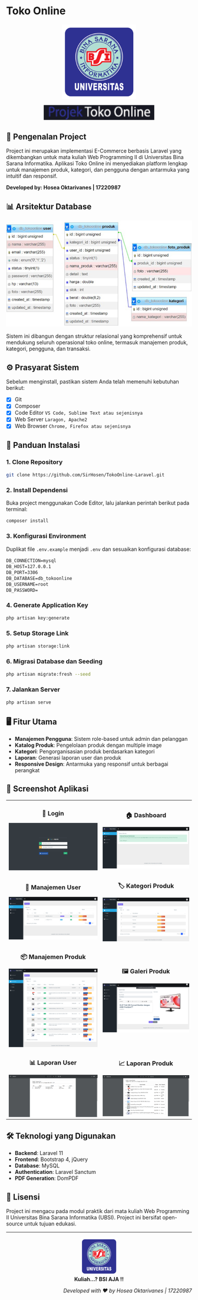 # Toko Online

<p align="center"><img src="public/backend/image/logo_ubsi.png" width="200" alt="Logo UBSI"></p>
<p align="center"><img src="public/backend/image/logo_text2.png" width="300" alt="Text Logo Project"></p>

## 🚀 Pengenalan Project

Project ini merupakan implementasi E-Commerce berbasis Laravel yang dikembangkan untuk mata kuliah Web Programming II di Universitas Bina Sarana Informatika. Aplikasi Toko Online ini menyediakan platform lengkap untuk manajemen produk, kategori, dan pengguna dengan antarmuka yang intuitif dan responsif.

**Developed by: Hosea Oktarivanes | 17220987**

## 📊 Arsitektur Database
<p align="center"><img src="public/backend/image/screenshot/ss_relasi.jpg" width="700" alt="Database Relationship"></p>

Sistem ini dibangun dengan struktur relasional yang komprehensif untuk mendukung seluruh operasional toko online, termasuk manajemen produk, kategori, pengguna, dan transaksi.

## ⚙️ Prasyarat Sistem
Sebelum menginstall, pastikan sistem Anda telah memenuhi kebutuhan berikut:

- [x] Git
- [x] Composer
- [x] Code Editor `VS Code, Sublime Text atau sejenisnya`
- [x] Web Server `Laragon, Apache2`
- [x] Web Browser `Chrome, Firefox atau sejenisnya`

## 🔧 Panduan Instalasi

### 1. Clone Repository
```bash
git clone https://github.com/SirHosen/TokoOnline-Laravel.git
```

### 2. Install Dependensi
Buka project menggunakan Code Editor, lalu jalankan perintah berikut pada terminal:
```bash
composer install
```

### 3. Konfigurasi Environment
Duplikat file `.env.example` menjadi `.env` dan sesuaikan konfigurasi database:
```
DB_CONNECTION=mysql
DB_HOST=127.0.0.1
DB_PORT=3306
DB_DATABASE=db_tokoonline
DB_USERNAME=root
DB_PASSWORD=
```

### 4. Generate Application Key
```bash
php artisan key:generate
```

### 5. Setup Storage Link
```bash
php artisan storage:link
```

### 6. Migrasi Database dan Seeding
```bash
php artisan migrate:fresh --seed
```

### 7. Jalankan Server
```bash
php artisan serve
```

## 🖥️ Fitur Utama

- **Manajemen Pengguna**: Sistem role-based untuk admin dan pelanggan
- **Katalog Produk**: Pengelolaan produk dengan multiple image
- **Kategori**: Pengorganisasian produk berdasarkan kategori
- **Laporan**: Generasi laporan user dan produk
- **Responsive Design**: Antarmuka yang responsif untuk berbagai perangkat

## 📸 Screenshot Aplikasi

<table width="100%">
<tr>
<td><h3 align="center">🔐 Login</h3><img src="public/backend/image/screenshot/ss_login.png"></td>
<td><h3 align="center">🏠 Dashboard</h3><img src="public/backend/image/screenshot/ss_home.png"></td>
</tr>
<tr>
<td><h3 align="center">👤 Manajemen User</h3><img src="public/backend/image/screenshot/ss_user.png"></td>
<td><h3 align="center">🏷️ Kategori Produk</h3><img src="public/backend/image/screenshot/ss_kategori.png"></td>
</tr>
<tr>
<td><h3 align="center">📦 Manajemen Produk</h3><img src="public/backend/image/screenshot/ss_produk.png"></td>
<td><h3 align="center">🖼️ Galeri Produk</h3><img src="public/backend/image/screenshot/Screenshot 2025-05-26 162009.png"></td>
</tr>
<tr>
<td><h3 align="center">📊 Laporan User</h3><img src="public/backend/image/screenshot/ss_laporan_user.png"></td>
<td><h3 align="center">📈 Laporan Produk</h3><img src="public/backend/image/screenshot/ss_laporan_produk.png"></td>
</tr>
</table>

## 🛠️ Teknologi yang Digunakan

- **Backend**: Laravel 11
- **Frontend**: Bootstrap 4, jQuery
- **Database**: MySQL
- **Authentication**: Laravel Sanctum
- **PDF Generation**: DomPDF

## 📜 Lisensi

Project ini mengacu pada modul praktik dari mata kuliah Web Programming II Universitas Bina Sarana Informatika (UBSI). Project ini bersifat open-source untuk tujuan edukasi.

---

<p align="center">
  <img src="public/backend/image/logo_ubsi.png" width="100" alt="Logo UBSI">
  <br>
  <strong>Kuliah...? BSI AJA !!</strong>
</p>

<p align="right">
  <i>Developed with ❤️ by Hosea Oktarivanes | 17220987</i>
</p>
